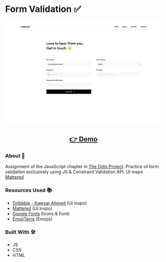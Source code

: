 # Form Validation ✅

<p align="center">
  <img src="screenshot/screenshot.png" width="650px" alt="screenshot">
</p>
<h2 align="center">
  <a href="https://amadeu-io.github.io/form-validation-with-js">👉 Demo</a>
</h2>

### About 📖

Assignment of the JavaScript chapter in [The Odin Project](https://www.theodinproject.com). Practice of form validation exclusively using JS & Constraint Validation API. UI inspo [Mattered](https://www.mattered.com/contact)

### Resources Used 📚

- [Dribbble - Kawsar Ahmed](https://dribbble.com/shots/18559477-Contact-form-Mattered) (UI inspo)
- [Mattered](https://www.mattered.com/contact) (UI inspo)
- [Google Fonts](https://fonts.google.com) (Icons & Font)
- [EmojiTerra](https://emojiterra.com) (Emojis)

### Built With 🛠️

- JS
- CSS
- HTML
